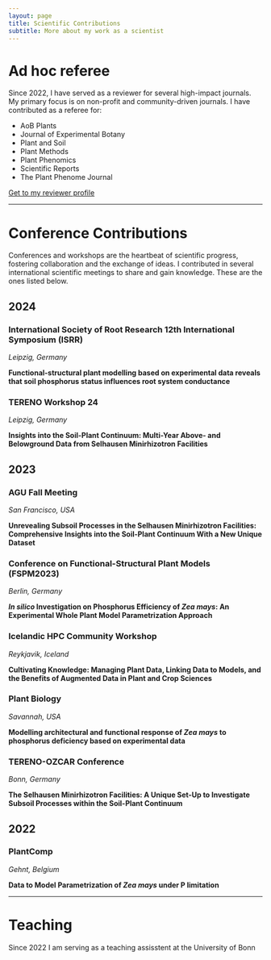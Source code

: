 ```yaml
---
layout: page
title: Scientific Contributions
subtitle: More about my work as a scientist
---
```


# Ad hoc referee

Since 2022, I have served as a reviewer for several high-impact journals. My primary focus is on non-profit and community-driven journals. I have contributed as a referee for:

- AoB Plants
- Journal of Experimental Botany
- Plant and Soil
- Plant Methods
- Plant Phenomics
- Scientific Reports
- The Plant Phenome Journal

[Get to my reviewer profile](https://www.webofscience.com/wos/author/record/JDD-6358-2023)

---

# Conference Contributions

Conferences and workshops are the heartbeat of scientific progress, fostering collaboration and the exchange of ideas. I contributed in several international scientific meetings to share and gain knowledge. These are the ones listed below.

## 2024

### International Society of Root Research 12th International Symposium (ISRR) 

*Leipzig, Germany*

**Functional-structural plant modelling based on experimental data reveals that soil phosphorus status influences root system conductance**

### TERENO Workshop 24 

*Leipzig, Germany*

**Insights into the Soil-Plant Continuum: Multi-Year Above- and Belowground Data from Selhausen Minirhizotron Facilities**

## 2023

### AGU Fall Meeting 

*San Francisco, USA*

**Unrevealing Subsoil Processes in the Selhausen Minirhizotron Facilities: Comprehensive Insights into the Soil-Plant Continuum With a New Unique Dataset**

### Conference on Functional-Structural Plant Models (FSPM2023) 

*Berlin, Germany*

***In silico* Investigation on Phosphorus Efficiency of *Zea mays*: An Experimental Whole Plant Model Parametrization Approach**

### Icelandic HPC Community Workshop 

*Reykjavik, Iceland*

**Cultivating Knowledge: Managing Plant Data, Linking Data to Models, and the Benefits of Augmented Data in Plant and Crop Sciences**

### Plant Biology 

*Savannah, USA*

**Modelling architectural and functional response of *Zea mays* to phosphorus deficiency based on experimental data**

### TERENO-OZCAR Conference 

*Bonn, Germany*

**The Selhausen Minirhizotron Facilities: A Unique Set-Up to Investigate Subsoil Processes within the Soil-Plant Continuum**

## 2022

### PlantComp 

*Gehnt, Belgium*

**Data to Model Parametrization of *Zea mays* under P limitation**

--- 

# Teaching

Since 2022 I am serving as a teaching assisstent at the University of Bonn